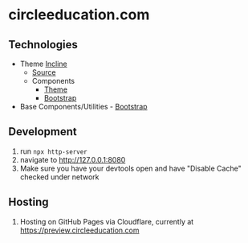 # circleeducation.com

## Technologies

* Theme [Incline](https://austindevs.github.io/incline/dist/)
  * [Source](https://github.com/AustinDevs/incline)
  * Components
    * [Theme](https://austindevs.github.io/incline/dist/components-theme.html)
    * [Bootstrap](https://austindevs.github.io/incline/dist/components-bootstrap.html)
* Base Components/Utilities - [Bootstrap](https://getbootstrap.com/docs)

## Development

1. run `npx http-server`
2. navigate to http://127.0.0.1:8080
3. Make sure you have your devtools open and have "Disable Cache" checked under network

## Hosting

1. Hosting on GitHub Pages via Cloudflare, currently at https://preview.circleeducation.com
